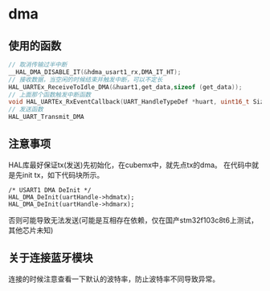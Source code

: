 # dma
## 使用的函数
```c
// 取消传输过半中断
__HAL_DMA_DISABLE_IT(&hdma_usart1_rx,DMA_IT_HT);
// 接收数据，当空闲的时候结束并触发中断，可以不定长
HAL_UARTEx_ReceiveToIdle_DMA(&huart1,get_data,sizeof (get_data));
// 上面那个函数触发中断函数
void HAL_UARTEx_RxEventCallback(UART_HandleTypeDef *huart, uint16_t Size)
// 发送函数
HAL_UART_Transmit_DMA
```

## 注意事项
HAL库最好保证tx(发送)先初始化，在cubemx中，就先点tx的dma。
在代码中就是先init tx，如下代码块所示。
```
/* USART1 DMA DeInit */
HAL_DMA_DeInit(uartHandle->hdmatx);
HAL_DMA_DeInit(uartHandle->hdmarx);
```
否则可能导致无法发送(可能是互相存在依赖，仅在国产stm32f103c8t6上测试，其他芯片未知)

## 关于连接蓝牙模块
连接的时候注意查看一下默认的波特率，防止波特率不同导致异常。